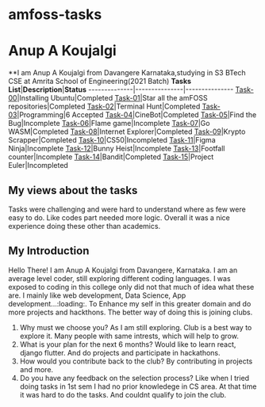 # amfoss-tasks
# Anup A Koujalgi
**I am Anup A Koujalgi from Davangere Karnataka,studying in S3 BTech CSE at Amrita School of Engineering(2021 Batch)
**Tasks List**|**Description**|**Status**
--------------|---------------|---------------
[Task-00](https://github.com/Abekaesh/amfoss-tasks/tree/main/task-00)|Installing Ubuntu|Completed
[Task-01](https://github.com/Abekaesh/amfoss-tasks/tree/main/task-01)|Star all the amFOSS repositories|Completed
[Task-02](https://github.com/Abekaesh/amfoss-tasks/tree/main/task-02)|Terminal Hunt|Completed
[Task-03](https://github.com/Abekaesh/amfoss-tasks/tree/main/task-03)|Programming|6 Accepted
[Task-04](https://github.com/Abekaesh/amfoss-tasks/tree/main/task-04)|CineBot|Completed
[Task-05](https://github.com/Abekaesh/amfoss-tasks/tree/main/task-05)|Find the Bug|Incomplete
[Task-06](https://github.com/Abekaesh/amfoss-tasks/tree/main/task-06)|Flame game|Incomplete
[Task-07](https://github.com/Abekaesh/amfoss-tasks/tree/main/task-07)|Go WASM|Completed
[Task-08](https://github.com/Abekaesh/amfoss-tasks/tree/main/task-08)|Internet Explorer|Completed
[Task-09](https://github.com/Abekaesh/amfoss-tasks/tree/main/task-09)|Krypto Scrapper|Completed
[Task-10](https://github.com/Abekaesh/amfoss-tasks/tree/main/task-10)|CS50|Incompleted
[Task-11](https://github.com/Abekaesh/amfoss-tasks/tree/main/task-11)|Figma Ninja|Incomplete
[Task-12](https://github.com/Abekaesh/amfoss-tasks/tree/main/task-12)|Bunny Heist|Incomplete 
[Task-13](https://github.com/Abekaesh/amfoss-tasks/tree/main/task-13)|Footfall counter|Incomplete
[Task-14](https://github.com/Abekaesh/amfoss-tasks/tree/main/task-14)|Bandit|Completed
[Task-15](https://github.com/Abekaesh/amfoss-tasks/tree/main/task-15)|Project Euler|Incompleted
## My views about the tasks
Tasks were challenging and were hard to understand where as few were easy to do. Like codes part needed more logic. Overall it was a nice experience doing these other than academics.
## My Introduction
Hello There! I am Anup A Koujalgi from Davangere, Karnataka. I am an average level coder, still exploring different coding languages. I was exposed to coding in this college only did not that much of idea what these are. I mainly like web development, Data Science, App development...:loading:. To Enhance my self in this greater domain and do more projects and hackthons. The better way of doing this is joining clubs.

1. Why must we choose you?
	As I am still exploring. Club is a best way to explore it.
	Many people with same intrests, which will help to grow.
2. What is your plan for the next 6 months?
	Would like to learn react, django flutter.
	And do projects and participate in hackathons.
3. How would you contribute back to the club?
	By contributing in projects and more.
4. Do you have any feedback on the selection process?
	Like when I tried doing tasks in 1st sem I had no prior knowledege in 
	CS area.
	At that time it was hard to do the tasks. And couldnt qualify to join the 
	club.

